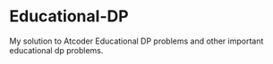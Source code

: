 # Educational-DP
My solution to Atcoder Educational DP problems and other important educational dp problems.
